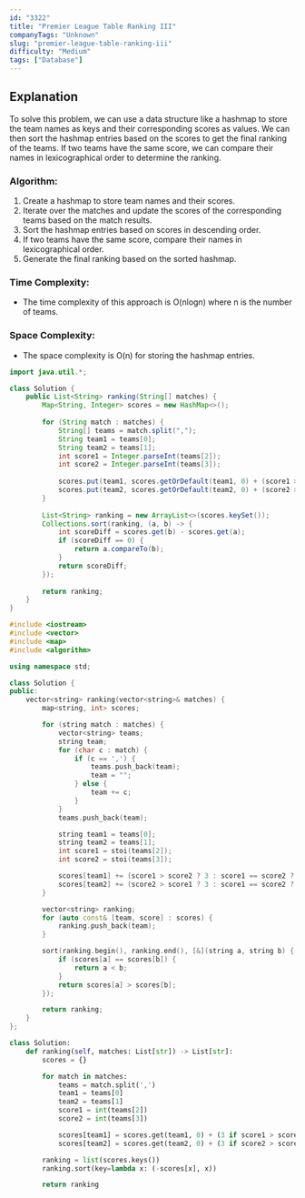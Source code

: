 ```yaml
---
id: "3322"
title: "Premier League Table Ranking III"
companyTags: "Unknown"
slug: "premier-league-table-ranking-iii"
difficulty: "Medium"
tags: ["Database"]
---
```


## Explanation

To solve this problem, we can use a data structure like a hashmap to store the team names as keys and their corresponding scores as values. We can then sort the hashmap entries based on the scores to get the final ranking of the teams. If two teams have the same score, we can compare their names in lexicographical order to determine the ranking.

### Algorithm:
1. Create a hashmap to store team names and their scores.
2. Iterate over the matches and update the scores of the corresponding teams based on the match results.
3. Sort the hashmap entries based on scores in descending order.
4. If two teams have the same score, compare their names in lexicographical order.
5. Generate the final ranking based on the sorted hashmap.

### Time Complexity:
- The time complexity of this approach is O(nlogn) where n is the number of teams.

### Space Complexity:
- The space complexity is O(n) for storing the hashmap entries.
```java
import java.util.*;

class Solution {
    public List<String> ranking(String[] matches) {
        Map<String, Integer> scores = new HashMap<>();
        
        for (String match : matches) {
            String[] teams = match.split(",");
            String team1 = teams[0];
            String team2 = teams[1];
            int score1 = Integer.parseInt(teams[2]);
            int score2 = Integer.parseInt(teams[3]);
            
            scores.put(team1, scores.getOrDefault(team1, 0) + (score1 > score2 ? 3 : score1 == score2 ? 1 : 0));
            scores.put(team2, scores.getOrDefault(team2, 0) + (score2 > score1 ? 3 : score1 == score2 ? 1 : 0));
        }
        
        List<String> ranking = new ArrayList<>(scores.keySet());
        Collections.sort(ranking, (a, b) -> {
            int scoreDiff = scores.get(b) - scores.get(a);
            if (scoreDiff == 0) {
                return a.compareTo(b);
            }
            return scoreDiff;
        });
        
        return ranking;
    }
}
```

```cpp
#include <iostream>
#include <vector>
#include <map>
#include <algorithm>

using namespace std;

class Solution {
public:
    vector<string> ranking(vector<string>& matches) {
        map<string, int> scores;

        for (string match : matches) {
            vector<string> teams;
            string team;
            for (char c : match) {
                if (c == ',') {
                    teams.push_back(team);
                    team = "";
                } else {
                    team += c;
                }
            }
            teams.push_back(team);

            string team1 = teams[0];
            string team2 = teams[1];
            int score1 = stoi(teams[2]);
            int score2 = stoi(teams[3]);

            scores[team1] += (score1 > score2 ? 3 : score1 == score2 ? 1 : 0);
            scores[team2] += (score2 > score1 ? 3 : score1 == score2 ? 1 : 0);
        }

        vector<string> ranking;
        for (auto const& [team, score] : scores) {
            ranking.push_back(team);
        }

        sort(ranking.begin(), ranking.end(), [&](string a, string b) {
            if (scores[a] == scores[b]) {
                return a < b;
            }
            return scores[a] > scores[b];
        });

        return ranking;
    }
};
```

```python
class Solution:
    def ranking(self, matches: List[str]) -> List[str]:
        scores = {}

        for match in matches:
            teams = match.split(',')
            team1 = teams[0]
            team2 = teams[1]
            score1 = int(teams[2])
            score2 = int(teams[3])

            scores[team1] = scores.get(team1, 0) + (3 if score1 > score2 else 1 if score1 == score2 else 0)
            scores[team2] = scores.get(team2, 0) + (3 if score2 > score1 else 1 if score1 == score2 else 0)

        ranking = list(scores.keys())
        ranking.sort(key=lambda x: (-scores[x], x))

        return ranking
```